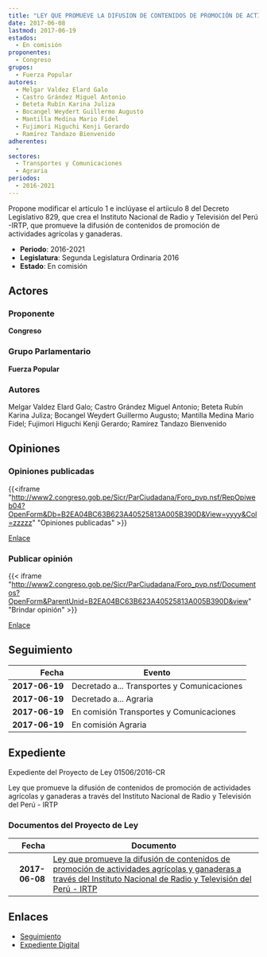 ```yaml
---
title: "LEY QUE PROMUEVE LA DIFUSION DE CONTENIDOS DE PROMOCIÓN DE ACTIVIDADES AGRÍCOLAS Y GANADERAS A TRAVÉS DEL INSTITUTO NACIONAL DE RADIO Y TELEVISIÓN DEL PERÚ-IRTP"
date: 2017-06-08
lastmod: 2017-06-19
estados: 
  - En comisión
proponentes: 
  - Congreso
grupos: 
  - Fuerza Popular
autores: 
  - Melgar Valdez Elard Galo
  - Castro Grández Miguel Antonio
  - Beteta Rubín Karina Juliza
  - Bocangel Weydert Guillermo Augusto
  - Mantilla Medina Mario Fidel
  - Fujimori Higuchi Kenji Gerardo
  - Ramírez Tandazo Bienvenido
adherentes: 
  - 
sectores: 
  - Transportes y Comunicaciones
  - Agraria
periodos: 
  - 2016-2021
---
```


Propone modificar el artículo 1 e inclúyase el artíiculo 8 del Decreto Legislativo 829, que crea el Instituto Nacional de Radio y Televisión del Perú -IRTP, que promueve la difusión de contenidos de promoción de actividades agrícolas y ganaderas.

- **Periodo**: 2016-2021
- **Legislatura**: Segunda Legislatura Ordinaria 2016
- **Estado**: En comisión

## Actores

### Proponente

**Congreso**

### Grupo Parlamentario

**Fuerza Popular**

### Autores

Melgar Valdez Elard Galo; Castro Grández Miguel Antonio; Beteta Rubín Karina Juliza; Bocangel Weydert Guillermo Augusto; Mantilla Medina Mario Fidel; Fujimori Higuchi Kenji Gerardo; Ramírez Tandazo Bienvenido


## Opiniones

### Opiniones publicadas

{{<iframe "http://www2.congreso.gob.pe/Sicr/ParCiudadana/Foro_pvp.nsf/RepOpiweb04?OpenForm&Db=B2EA04BC63B623A40525813A005B390D&View=yyyy&Col=zzzzz" "Opiniones publicadas" >}}

[Enlace](http://www2.congreso.gob.pe/Sicr/ParCiudadana/Foro_pvp.nsf/RepOpiweb04?OpenForm&Db=B2EA04BC63B623A40525813A005B390D&View=yyyy&Col=zzzzz)
### Publicar opinión

{{< iframe "http://www2.congreso.gob.pe/Sicr/ParCiudadana/Foro_pvp.nsf/Documentos?OpenForm&ParentUnid=B2EA04BC63B623A40525813A005B390D&view" "Brindar opinión" >}}

[Enlace](http://www2.congreso.gob.pe/Sicr/ParCiudadana/Foro_pvp.nsf/Documentos?OpenForm&ParentUnid=B2EA04BC63B623A40525813A005B390D&view)

## Seguimiento

| Fecha | Evento |
|------:|--------|
| **2017-06-19** | Decretado a... Transportes y Comunicaciones|
| **2017-06-19** | Decretado a... Agraria|
| **2017-06-19** | En comisión Transportes y Comunicaciones|
| **2017-06-19** | En comisión Agraria|


## Expediente

Expediente del Proyecto de Ley 01506/2016-CR

Ley que promueve la difusión de contenidos de promoción de actividades agrícolas y ganaderas a través del Instituto Nacional de Radio y Televisión del Perú - IRTP


### Documentos del Proyecto de Ley

| Fecha | Documento |
|------:|--------|
| **2017-06-08** | [Ley que promueve la difusión de contenidos de promoción de actividades agrícolas y ganaderas a través del Instituto Nacional de Radio y Televisión del Perú - IRTP](http://www.leyes.congreso.gob.pe/Documentos/2016_2021/Proyectos_de_Ley_y_de_Resoluciones_Legislativas/PL0150620170608.pdf) |

## Enlaces 

- [Seguimiento](http://www2.congreso.gob.pehttp://www2.congreso.gob.pe/Sicr/TraDocEstProc/CLProLey2016.nsf/f7fff46988ca05b1052578e100829cc7/814fecbd6e9856610525813a00687eb6?OpenDocument)
- [Expediente Digital](http://www2.congreso.gob.pehttp://www2.congreso.gob.pe/Sicr/TraDocEstProc/CLProLey2016.nsf/f7fff46988ca05b1052578e100829cc7/814fecbd6e9856610525813a00687eb6?OpenDocument&Click=05257FB7005EB655.eb71d0cf91d8294e05256cdf006b5706/$Body/0.1C6C)
